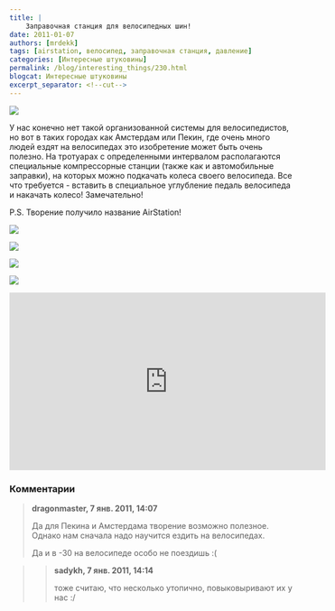 ```yaml
---
title: |
    Заправочная станция для велосипедных шин!
date: 2011-01-07
authors: [mrdekk]
tags: [airstation, велосипед, заправочная станция, давление]
categories: [Интересные штуковины]
permalink: /blog/interesting_things/230.html
blogcat: Интересные штуковины
excerpt_separator: <!--cut-->
---
```



![](http://itw66.ru/uploads/images/00/00/01/2011/01/07/907659.jpg)


У нас конечно нет такой организованной системы для велосипедистов, но вот в таких городах как Амстердам или Пекин, где очень много людей ездят на велосипедах это изобретение может быть очень полезно. На тротуарах с определенными интервалом располагаются специальные компрессорные станции (также как и автомобильные заправки), на которых можно подкачать колеса своего велосипеда. Все что требуется - вставить в специальное углубление педаль велосипеда и накачать колесо! Замечательно!

P.S. Творение получило название AirStation!


<!--cut-->



![](http://itw66.ru/uploads/images/00/00/01/2011/01/07/48214a.jpg)


![](http://itw66.ru/uploads/images/00/00/01/2011/01/07/b74bf4.jpg)


![](http://itw66.ru/uploads/images/00/00/01/2011/01/07/291e61.jpg)


![](http://itw66.ru/uploads/images/00/00/01/2011/01/07/e3da1d.jpg)

<iframe width="560" height="315" src="https://www.youtube.com/embed/NPLQoTOHVf0" title="YouTube video player" frameborder="0" allow="accelerometer; autoplay; clipboard-write; encrypted-media; gyroscope; picture-in-picture; web-share" allowfullscreen></iframe>

### Комментарии

>**dragonmaster, 7 янв. 2011, 14:07**
>
>Да для Пекина и Амстердама творение возможно полезное. Однако нам сначала надо научится ездить на велосипедах.
>
>Да и в -30 на велосипеде особо не поездишь :(

>>**sadykh, 7 янв. 2011, 14:14**
>>
>>тоже считаю, что несколько утопично, повыковыривают их у нас :/
